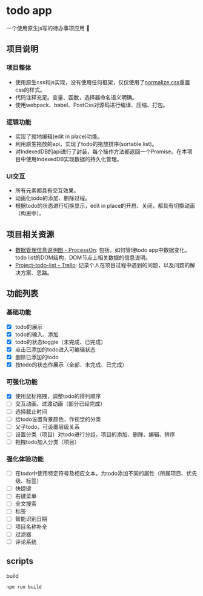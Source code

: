 # todo app

一个使用原生js写的待办事项应用 :memo:

## 项目说明

### 项目整体

- 使用原生css和js实现，没有使用任何框架，仅仅使用了[normalize.css](https://github.com/necolas/normalize.css/)重置css的样式。
- 代码注释充足。变量、函数，选择器命名语义明确。
- 使用webpack、babel、PostCss对源码进行编译、压缩、打包。

### 逻辑功能 

- 实现了就地编辑(edit in place)功能。
- 利用原生拖放的api，实现了todo的拖放排序(sortable list)。
- 对IndexedDB的api进行了封装，每个操作方法都返回一个Promise。在本项目中使用IndexedDB实现数据的持久化管理。

### UI交互

- 所有元素都具有交互效果。
- 动画化todo的添加、删除过程。
- 根据todo的状态进行切换显示，edit in place的开启、关闭，都具有切换动画（构思中）。

## 项目相关资源

- [数据管理信息说明图 - ProcessOn](https://www.processon.com/view/link/5b1c09eee4b02e4b26ff4246): 包括，如何管理todo app中数据变化，todo list的DOM结构，DOM节点上相关数据的信息说明。
- [Project-todo-list - Trello](https://trello.com/b/D5nX2C2b/project-todo-list): 记录个人在项目过程中遇到的问题，以及问题的解决方案、思路。


## 功能列表

### 基础功能

- [x] todo的展示
- [x] todo的输入、添加
- [x] todo的状态toggle（未完成、已完成）
- [x] 点击已添加的todo进入可编辑状态
- [x] 删除已添加的todo
- [x] 按todo的状态作展示（全部、未完成、已完成）

### 可强化功能

- [x] 使用鼠标拖拽，调整todo的排列顺序
- [ ] 交互动画、过渡动画（部分已经完成）
- [ ] 选择截止时间
- [ ] 给todo设置背景颜色，作视觉的分类
- [ ] 父子todo，可设置层级关系
- [ ] 设置分类（项目）对todo进行分组，项目的添加、删除、编辑、排序
- [ ] 拖拽todo加入分类（项目）

### 强化体验功能

- [ ] 在todo中使用特定符号及相应文本，为todo添加不同的属性（所属项目、优先级、标签）
- [ ] 快捷键
- [ ] 右键菜单
- [ ] 全文搜索
- [ ] 标签
- [ ] 智能识别日期
- [ ] 项目名称补全
- [ ] 过滤器
- [ ] 评论系统

## scripts

build

```
npm run build
```